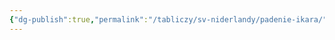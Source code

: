 ```yaml
---
{"dg-publish":true,"permalink":"/tabliczy/sv-niderlandy/padenie-ikara/","dgPassFrontmatter":true}
---
```




